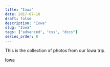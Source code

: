 ```yaml
---
title: "Iowa"
date: 2017-07-18
draft: false
description: "Iowa"
slug: "Iowa"
tags: ["advanced", "css", "docs"]
series_order: 8
---
```


This is the collection of photos from our Iowa trip.

[Iowa](https://photos.app.goo.gl/U42ewb8ZzCL0EcWV2)
